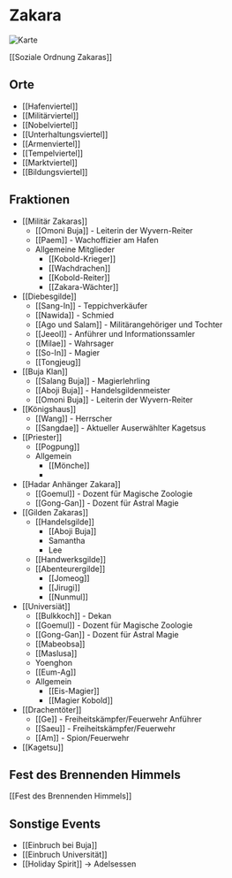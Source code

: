 # Zakara
![Karte](https://cdn2.inkarnate.com/5DvAsQPYACyHgvW5uupZQn)

[[Soziale Ordnung Zakaras]]

## Orte
- [[Hafenviertel]]
- [[Militärviertel]]
- [[Nobelviertel]]
- [[Unterhaltungsviertel]]
- [[Armenviertel]]
- [[Tempelviertel]]
- [[Marktviertel]]
- [[Bildungsviertel]]

## Fraktionen

- [[Militär Zakaras]]
	- [[Omoni Buja]] - Leiterin der Wyvern-Reiter
	- [[Paem]] - Wachoffizier am Hafen
	- Allgemeine Mitglieder
		- [[Kobold-Krieger]]
		- [[Wachdrachen]]
		- [[Kobold-Reiter]]
		- [[Zakara-Wächter]]
- [[Diebesgilde]]
	- [[Sang-In]] -  Teppichverkäufer
	- [[Nawida]] - Schmied
	- [[Ago und Salam]] - Militärangehöriger und Tochter
	- [[Jeeol]] - Anführer und Informationssamler
	- [[Milae]] - Wahrsager
	- [[So-In]] - Magier
	- [[Tongjeug]]
- [[Buja Klan]]
	- [[Salang Buja]] - Magierlehrling
	- [[Aboji Buja]] - Handelsgildenmeister
	- [[Omoni Buja]] - Leiterin der Wyvern-Reiter
- [[Königshaus]]
	- [[Wang]] - Herrscher
	- [[Sangdae]] - Aktueller Auserwählter Kagetsus
- [[Priester]]
	- [[Pogpung]]
	- Allgemein
		- [[Mönche]]
		- 
- [[Hadar Anhänger Zakara]]
	- [[Goemul]] - Dozent für Magische Zoologie
	- [[Gong-Gan]] - Dozent für Astral Magie
- [[Gilden Zakaras]]
	- [[Handelsgilde]]
		- [[Aboji Buja]]
		- Samantha
		- Lee
	- [[Handwerksgilde]]
	- [[Abenteurergilde]]
		- [[Jomeog]]
		- [[Jirugi]]
		- [[Nunmul]]
- [[Universiät]]
	- [[Bulkkoch]] - Dekan
	- [[Goemul]] -  Dozent für Magische Zoologie
	- [[Gong-Gan]] - Dozent für Astral Magie
	- [[Mabeobsa]]
	- [[Maslusa]]
	- Yoenghon
	- [[Eum-Ag]]
	- Allgemein
		- [[Eis-Magier]]
		- [[Magier Kobold]]
- [[Drachentöter]]
	- [[Ge]] - Freiheitskämpfer/Feuerwehr Anführer
	- [[Saeu]] - Freiheitskämpfer/Feuerwehr
	- [[Am]] - Spion/Feuerwehr
- [[Kagetsu]]
	

## Fest des Brennenden Himmels
[[Fest des Brennenden Himmels]]

## Sonstige Events
- [[Einbruch bei Buja]]
- [[Einbruch Universität]]
- [[Holiday Spirit]] -> Adelsessen

